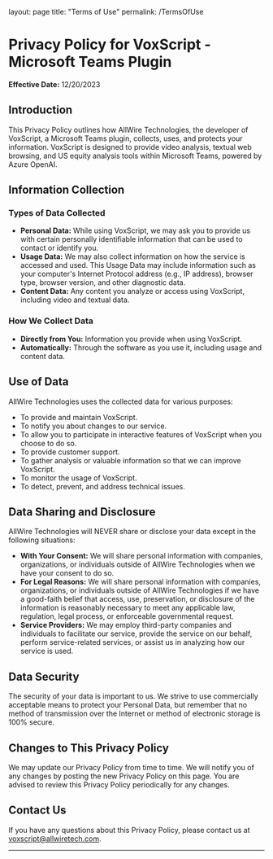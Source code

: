layout: page
title: "Terms of Use"
permalink: /TermsOfUse

# Privacy Policy for VoxScript - Microsoft Teams Plugin

**Effective Date:** 12/20/2023

## Introduction

This Privacy Policy outlines how AllWire Technologies, the developer of VoxScript, a Microsoft Teams plugin, collects, uses, and protects your information. VoxScript is designed to provide video analysis, textual web browsing, and US equity analysis tools within Microsoft Teams, powered by Azure OpenAI.

## Information Collection

### Types of Data Collected

- **Personal Data:** While using VoxScript, we may ask you to provide us with certain personally identifiable information that can be used to contact or identify you.
- **Usage Data:** We may also collect information on how the service is accessed and used. This Usage Data may include information such as your computer's Internet Protocol address (e.g., IP address), browser type, browser version, and other diagnostic data.
- **Content Data:** Any content you analyze or access using VoxScript, including video and textual data.

### How We Collect Data

- **Directly from You:** Information you provide when using VoxScript.
- **Automatically:** Through the software as you use it, including usage and content data.

## Use of Data

AllWire Technologies uses the collected data for various purposes:

- To provide and maintain VoxScript.
- To notify you about changes to our service.
- To allow you to participate in interactive features of VoxScript when you choose to do so.
- To provide customer support.
- To gather analysis or valuable information so that we can improve VoxScript.
- To monitor the usage of VoxScript.
- To detect, prevent, and address technical issues.

## Data Sharing and Disclosure

AllWire Technologies will NEVER share or disclose your data except in the following situations:

- **With Your Consent:** We will share personal information with companies, organizations, or individuals outside of AllWire Technologies when we have your consent to do so.
- **For Legal Reasons:** We will share personal information with companies, organizations, or individuals outside of AllWire Technologies if we have a good-faith belief that access, use, preservation, or disclosure of the information is reasonably necessary to meet any applicable law, regulation, legal process, or enforceable governmental request.
- **Service Providers:** We may employ third-party companies and individuals to facilitate our service, provide the service on our behalf, perform service-related services, or assist us in analyzing how our service is used.

## Data Security

The security of your data is important to us. We strive to use commercially acceptable means to protect your Personal Data, but remember that no method of transmission over the Internet or method of electronic storage is 100% secure.

## Changes to This Privacy Policy

We may update our Privacy Policy from time to time. We will notify you of any changes by posting the new Privacy Policy on this page. You are advised to review this Privacy Policy periodically for any changes.

## Contact Us

If you have any questions about this Privacy Policy, please contact us at voxscript@allwiretech.com.

---
